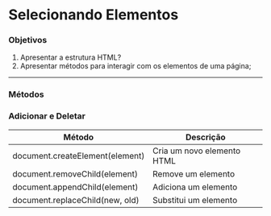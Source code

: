 # Selecionando Elementos

### Objetivos

1. Apresentar a estrutura HTML?
2. Apresentar métodos para interagir com os elementos de uma página;

---

### Métodos

### Adicionar e Deletar

| Método | Descrição |
| --- | --- |
| document.createElement(element) | Cria um novo elemento HTML |
| document.removeChild(element) | Remove um elemento |
| document.appendChild(element) | Adiciona um elemento |
| document.replaceChild(new, old) | Substitui um elemento |